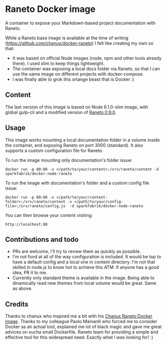 # Raneto Docker image

A container to expose your Markdown-based project documentation with Raneto.

While a Raneto base image is available at the time of writing (https://github.com/chanux/docker-raneto) I felt like creating my own so that:

* It was based on official Node images (node, npm and other tools already there). I used slim to keep things lightweight.
* The container was exposing a local docs folder via Raneto, so that I can use the same image on different projects with docker-compose.
* I was finally able to grok this srtange beast that is Docker :)

## Content

The last version of this image is based on Node 6.1.0-slim image, with global gulp-cli and a modified version of [Raneto 0.9.0](https://github.com/sparkfabrik/Sparketo).

## Usage

This image works mounting a local documentation folder in a volume inside the container, and exposing Raneto on port 3000 (standard).
It also supports a custom configuration file for Raneto.

To run the image mounting only documentation's folder issue:

`docker run -p 80:80 -v </path/to/your/content>:/srv/raneto/content -d sparkfabrik/docker-node-raneto`

To run the image with documentation's folder and a custom config file issue:

`docker run -p 80:80 -v </path/to/your/content-folder>:/srv/raneto/content -v </path/to/your/config-file>:/srv/raneto/config.js  -d sparkfabrik/docker-node-raneto`

You can then browse your content visiting:

    http://localhost:80

## Contributions and todo

* PRs are welcome, I'll try to review them as quickly as possible.
* I'm not fond at all of the way configuration is included. It would be top to have a default config and a local one in content directory. I'm not that skilled in node.js to know hot to achieve this ATM. If anyone has a good idea, PR it to me.
* Currently only standard theme is available in the image. Being able to dinamically read new themes from local volume would be great. Same as above.

## Credits

Thanks to chanux who inspired me a bit with his [Chanux Raneto Docker image](https://github.com/chanux/docker-raneto).
Thanks to my colleague Paolo Mainardi who forced me to consider Docker as an actual tool, explained me lot of black magic and gave me great advices on sucha small Dockerfile.
Raneto team for providing a simple and effective tool for this widespread need. Exactly what I was looking for! :)

